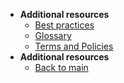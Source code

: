 - **Additional resources**
  - [Best practices](additional-resources/best-practices)
  - [Glossary](additional-resources/term-definitions)
  - [Terms and Policies](additional-resources/terms-and-policies)
- **Additional resources**
  - [Back to main](/prerequisites-for-onboarding)
